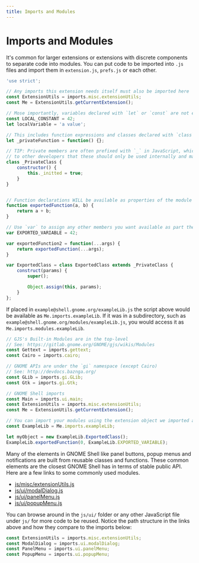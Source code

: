 ```yaml
---
title: Imports and Modules
---
```


# Imports and Modules

It's common for larger extensions or extensions with discrete components to separate code into modules. You can put code to be imported into `.js` files and import them in `extension.js`, `prefs.js` or each other.

```js
'use strict';

// Any imports this extension needs itself must also be imported here
const ExtensionUtils = imports.misc.extensionUtils;
const Me = ExtensionUtils.getCurrentExtension();

// Mose importantly, variables declared with `let` or `const` are not exported
const LOCAL_CONSTANT = 42;
let localVariable = 'a value';

// This includes function expressions and classes declared with `class`
let _privateFunction = function() {};

// TIP: Private members are often prefixed with `_` in JavaScript, which is clue
// to other developers that these should only be used internally and may change
class _PrivateClass {
    constructor() {
        this._initted = true;
    }
}


// Function declarations WILL be available as properties of the module
function exportedFunction(a, b) {
    return a + b;
}

// Use `var` to assign any other members you want available as part the module
var EXPORTED_VARIABLE = 42;

var exportedFunction2 = function(...args) {
    return exportedFunction(...args);
}

var ExportedClass = class ExportedClass extends _PrivateClass {
    construct(params) {
        super();

        Object.assign(this, params);
    }
};
```

If placed in `example@shell.gnome.org/exampleLib.js` the script above would be available as `Me.imports.exampleLib`. If it was in a subdirectory, such as `example@shell.gnome.org/modules/exampleLib.js`, you would access it as `Me.imports.modules.exampleLib`.

```js
// GJS's Built-in Modules are in the top-level
// See: https://gitlab.gnome.org/GNOME/gjs/wikis/Modules
const Gettext = imports.gettext;
const Cairo = imports.cairo;

// GNOME APIs are under the `gi` namespace (except Cairo)
// See: http://devdocs.baznga.org/
const GLib = imports.gi.GLib;
const Gtk = imports.gi.Gtk;

// GNOME Shell imports
const Main = imports.ui.main;
const ExtensionUtils = imports.misc.extensionUtils;
const Me = ExtensionUtils.getCurrentExtension();

// You can import your modules using the extension object we imported as `Me`.
const ExampleLib = Me.imports.exampleLib;

let myObject = new ExampleLib.ExportedClass();
ExampleLib.exportedFunction(0, ExampleLib.EXPORTED_VARIABLE);
```

Many of the elements in GNOME Shell like panel buttons, popup menus and notifications are built from reusable classes and functions. These common elements are the closest GNOME Shell has in terms of stable public API. Here are a few links to some commonly used modules.

* [js/misc/extensionUtils.js][extension-utils]
* [js/ui/modalDialog.js][modal-dialog]
* [js/ui/panelMenu.js][panel-menu]
* [js/ui/popupMenu.js][popup-menu]

You can browse around in the `js/ui/` folder or any other JavaScript file under `js/` for more code to be reused. Notice the path structure in the links above and how they compare to the imports below:

```js
const ExtensionUtils = imports.misc.extensionUtils;
const ModalDialog = imports.ui.modalDialog;
const PanelMenu = imports.ui.panelMenu;
const PopupMenu = imports.ui.popupMenu;
```


[extension-utils]: https://gitlab.gnome.org/GNOME/gnome-shell/blob/master/js/misc/extensionUtils.js
[modal-dialog]: https://gitlab.gnome.org/GNOME/gnome-shell/blob/master/js/ui/modalDialog.js
[panel-menu]: https://gitlab.gnome.org/GNOME/gnome-shell/blob/master/js/ui/panelMenu.js
[popup-menu]: https://gitlab.gnome.org/GNOME/gnome-shell/blob/master/js/ui/popupMenu.js


